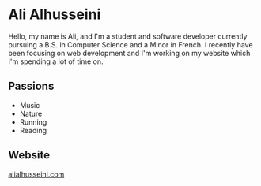 # Ali Alhusseini

Hello, my name is Ali, and I'm a student and software developer currently pursuing a B.S. in Computer Science and a Minor in French. I recently have been focusing on web development and I'm working on my website which I'm spending a lot of time on. 

## Passions
- Music
- Nature
- Running
- Reading

## Website
<a href="https://alialhusseini.com/" target="_blank">alialhusseini.com</a>

